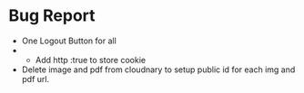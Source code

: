 # Bug Report
* One Logout Button for all
* * Add http :true to store cookie
* Delete image and pdf from cloudnary to setup public id for each img and pdf url.